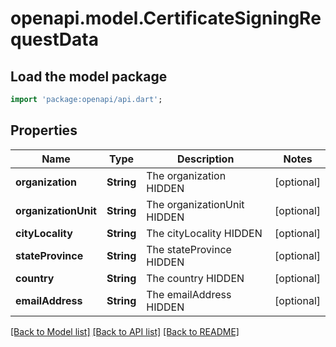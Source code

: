 # openapi.model.CertificateSigningRequestData

## Load the model package
```dart
import 'package:openapi/api.dart';
```

## Properties
Name | Type | Description | Notes
------------ | ------------- | ------------- | -------------
**organization** | **String** | The organization HIDDEN | [optional] 
**organizationUnit** | **String** | The organizationUnit HIDDEN | [optional] 
**cityLocality** | **String** | The cityLocality HIDDEN | [optional] 
**stateProvince** | **String** | The stateProvince HIDDEN | [optional] 
**country** | **String** | The country HIDDEN | [optional] 
**emailAddress** | **String** | The emailAddress HIDDEN | [optional] 

[[Back to Model list]](../README.md#documentation-for-models) [[Back to API list]](../README.md#documentation-for-api-endpoints) [[Back to README]](../README.md)


